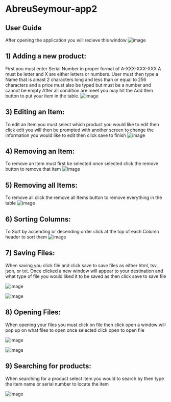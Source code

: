 # AbreuSeymour-app2
## User Guide
After opening the application you will recieve this window
![image](https://user-images.githubusercontent.com/89706680/142797174-246d88ad-7249-45c3-9f51-7713346644b2.png)

## 1) Adding a new product:
   First you must enter Serial Number in proper format of A-XXX-XXX-XXX A must be letter and X are either letters or numbers. User must then type a Name that is aleast 2 characters long and less than or equal to 256 characters and a price must also be typed but must be a number and cannot be empty After all condition are meet you may hit the Add Item button to put your item in the table.
   ![image](https://user-images.githubusercontent.com/89706680/142797517-9e414849-3dd4-4d46-9234-cb82ad82776b.png)

## 3) Editing an Item:
  To edit an Item you must select which product you would like to edit then click edit you will then be prompted with another screen to change the information you would like to edit then click save to finish
  ![image](https://user-images.githubusercontent.com/89706680/142797664-102eae1e-0cf8-4680-8430-d329d728229d.png)
  
  ## 4) Removing an Item:
  To remove an Item must first be selected once selected click the remove button to remove that item
  ![image](https://user-images.githubusercontent.com/89706680/142797837-68821a4a-4cdc-4be7-b69c-fe6fdb811f73.png)
  
  ## 5) Removing all Items:
  To remove all click the remove all Items button to remove everything in the table
  ![image](https://user-images.githubusercontent.com/89706680/142797921-2805edbb-7ab3-4d52-a88c-358da7f6676e.png)
  
  ## 6) Sorting Columns:
  To Sort by accending or decending order click at the top of each Column header to sort them
  ![image](https://user-images.githubusercontent.com/89706680/142798101-84beed5f-5389-40a3-b253-eea3dd504e20.png)
  
  ## 7) Saving Files:
  When saving you click file and click save to save files as either html, tsv, json, or txt. Once clicked a new window will appear to your destination and what type of file you would liked it   to be saved as then click save to save file
  
  ![image](https://user-images.githubusercontent.com/89706680/142798716-edb5aa99-7fde-4f25-8f2b-8eeeb699186e.png)
  
  ![image](https://user-images.githubusercontent.com/89706680/142798946-22512b78-ef96-41f0-b766-11de70c1f643.png)
  
   ## 8) Opening Files:
   When opening your files you must click on file then click open a window will pop up on what files to open once selected click open to open file
   
  ![image](https://user-images.githubusercontent.com/89706680/142799162-b9ce1244-f759-44fd-bafd-cce7658e543e.png)
  
  ![image](https://user-images.githubusercontent.com/89706680/142799306-b000bdca-c77d-41bc-b32e-09d3bbd2694c.png)
  
   ## 9) Searching for products:
   When searching for a product select item you would to search by then type the item name or serial number to locate the item
   
   ![image](https://user-images.githubusercontent.com/89706680/142799839-a72ec09f-40a3-41cb-b258-0da5ddb304b2.png)
